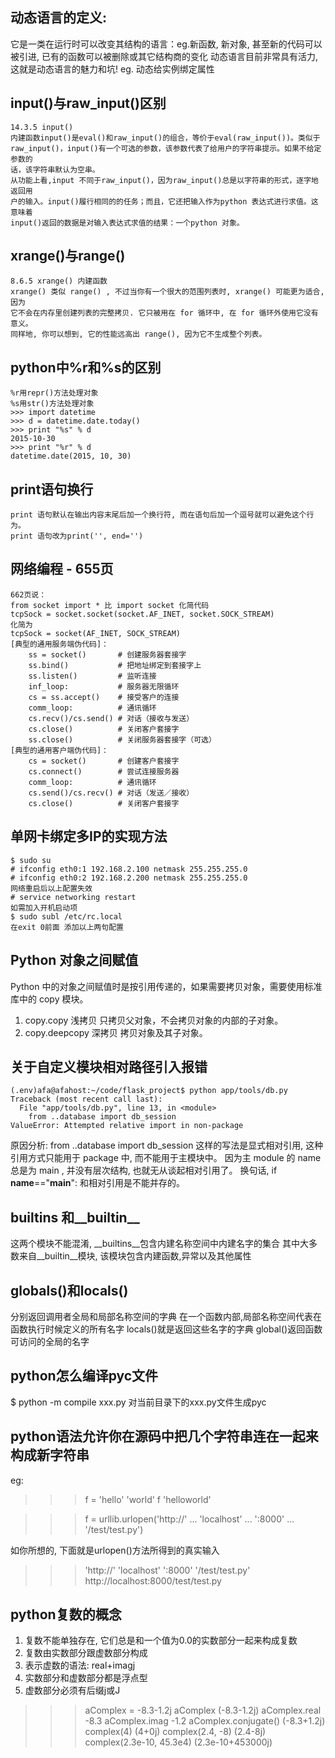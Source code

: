 ## 动态语言的定义:
它是一类在运行时可以改变其结构的语言：eg.新函数, 新对象, 甚至新的代码可以被引进, 已有的函数可以被删除或其它结构商的变化
动态语言目前非常具有活力, 这就是动态语言的魅力和坑! eg. 动态给实例绑定属性

## input()与raw_input()区别
```
14.3.5 input()
内建函数input()是eval()和raw_input()的组合，等价于eval(raw_input())。类似于
raw_input()，input()有一个可选的参数，该参数代表了给用户的字符串提示。如果不给定参数的
话，该字符串默认为空串。
从功能上看,input 不同于raw_input()，因为raw_input()总是以字符串的形式，逐字地返回用
户的输入。input()履行相同的的任务；而且，它还把输入作为python 表达式进行求值。这意味着
input()返回的数据是对输入表达式求值的结果：一个python 对象。
```

## xrange()与range()
```
8.6.5 xrange() 内建函数
xrange() 类似 range() , 不过当你有一个很大的范围列表时, xrange() 可能更为适合, 因为
它不会在内存里创建列表的完整拷贝. 它只被用在 for 循环中, 在 for 循环外使用它没有意义。
同样地, 你可以想到, 它的性能远高出 range(), 因为它不生成整个列表。
```

## python中%r和%s的区别
```
%r用repr()方法处理对象
%s用str()方法处理对象
>>> import datetime
>>> d = datetime.date.today()
>>> print "%s" % d
2015-10-30
>>> print "%r" % d
datetime.date(2015, 10, 30)
```

## print语句换行
```
print 语句默认在输出内容末尾后加一个换行符, 而在语句后加一个逗号就可以避免这个行为。
print 语句改为print('', end='')
```

## 网络编程 - 655页
```
662页说：
from socket import * 比 import socket 化简代码
tcpSock = socket.socket(socket.AF_INET, socket.SOCK_STREAM)
化简为
tcpSock = socket(AF_INET, SOCK_STREAM)
[典型的通用服务端伪代码]：
    ss = socket()       # 创建服务器套接字
    ss.bind()           # 把地址绑定到套接字上
    ss.listen()         # 监听连接
    inf_loop:           # 服务器无限循环
    cs = ss.accept()    # 接受客户的连接
    comm_loop:          # 通讯循环
    cs.recv()/cs.send() # 对话（接收与发送）
    cs.close()          # 关闭客户套接字
    ss.close()          # 关闭服务器套接字（可选）
[典型的通用客户端伪代码]：
    cs = socket()       # 创建客户套接字
    cs.connect()        # 尝试连接服务器
    comm_loop:          # 通讯循环
    cs.send()/cs.recv() # 对话（发送／接收）
    cs.close()          # 关闭客户套接字
```

## 单网卡绑定多IP的实现方法
```
$ sudo su
# ifconfig eth0:1 192.168.2.100 netmask 255.255.255.0
# ifconfig eth0:2 192.168.2.200 netmask 255.255.255.0
网络重启后以上配置失效
# service networking restart
如需加入开机启动项
$ sudo subl /etc/rc.local
在exit 0前面 添加以上两句配置
```

## Python 对象之间赋值

Python 中的对象之间赋值时是按引用传递的，如果需要拷贝对象，需要使用标准库中的 copy 模块。
1. copy.copy 浅拷贝 只拷贝父对象，不会拷贝对象的内部的子对象。
2. copy.deepcopy 深拷贝 拷贝对象及其子对象。


## 关于自定义模块相对路径引入报错
```
(.env)afa@afahost:~/code/flask_project$ python app/tools/db.py
Traceback (most recent call last):
  File "app/tools/db.py", line 13, in <module>
    from ..database import db_session
ValueError: Attempted relative import in non-package
```
原因分析: from ..database import db_session 这样的写法是显式相对引用, 这种引用方式只能用于 package 中, 而不能用于主模块中。
因为主 module 的 name 总是为 main , 并没有层次结构, 也就无从谈起相对引用了。
换句话, if __name__=="__main__": 和相对引用是不能并存的。

## __builtins__ 和__builtin__
这两个模块不能混淆, __builtins__包含内建名称空间中内建名字的集合
其中大多数来自__builtin__模块, 该模块包含内建函数,异常以及其他属性

## globals()和locals()
分别返回调用者全局和局部名称空间的字典
在一个函数内部,局部名称空间代表在函数执行时候定义的所有名字
locals()就是返回这些名字的字典  global()返回函数可访问的全局的名字

## python怎么编译pyc文件
$ python -m compile xxx.py      对当前目录下的xxx.py文件生成pyc

## python语法允许你在源码中把几个字符串连在一起来构成新字符串

eg:
>>> f = 'hello' 'world'
>>> f
'helloworld'

>>> f = urllib.urlopen('http://'
... 'localhost'
... ':8000'
... '/test/test.py')

如你所想的, 下面就是urlopen()方法所得到的真实输入
>>> 'http://' 'localhost' ':8000' '/test/test.py'
http://localhost:8000/test/test.py

## python复数的概念
1. 复数不能单独存在, 它们总是和一个值为0.0的实数部分一起来构成复数
2. 复数由实数部分跟虚数部分构成
3. 表示虚数的语法: real+imagj
4. 实数部分和虚数部分都是浮点型
6. 虚数部分必须有后缀j或J

>>> aComplex = -8.3-1.2j
>>> aComplex
(-8.3-1.2j)
>>> aComplex.real
-8.3
>>> aComplex.imag
-1.2
>>> aComplex.conjugate()
(-8.3+1.2j)
>>> complex(4)
(4+0j)
>>> complex(2.4, -8)
(2.4-8j)
>>> complex(2.3e-10, 45.3e4)
(2.3e-10+453000j)
